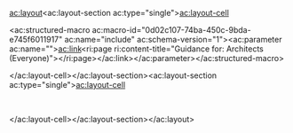 <ac:layout><ac:layout-section ac:type="single"><ac:layout-cell><p><ac:structured-macro ac:macro-id="0d02c107-74ba-450c-9bda-e745f6011917" ac:name="include" ac:schema-version="1"><ac:parameter ac:name=""><ac:link><ri:page ri:content-title="Guidance for: Architects (Everyone)"></ri:page></ac:link></ac:parameter></ac:structured-macro></p></ac:layout-cell></ac:layout-section><ac:layout-section ac:type="single"><ac:layout-cell><p>&nbsp;</p></ac:layout-cell></ac:layout-section></ac:layout>
